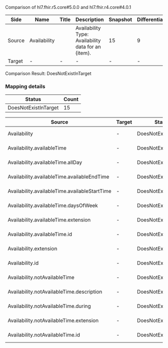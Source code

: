 Comparison of hl7.fhir.r5.core#5.0.0 and hl7.fhir.r4.core#4.0.1

| Side | Name | Title | Description | Snapshot | Differential |
| --- | --- | --- | --- | --- | --- |
| Source | Availability |  | Availability Type: Availability data for an {item}. | 15 | 9 |
| Target | - | - | - | - | - |


Comparison Result: DoesNotExistInTarget


### Mapping details

| Status | Count |
| ------ | ----- |
DoesNotExistInTarget | 15 |


| Source | Target | Status | Message |
| ------ | ------ | ------ | ------- |
| Availability | - | DoesNotExistInTarget | Availability does not exist in target and has no mapping |
| Availability.availableTime | - | DoesNotExistInTarget | Availability.availableTime does not exist in target and has no mapping |
| Availability.availableTime.allDay | - | DoesNotExistInTarget | Availability.availableTime.allDay does not exist in target and has no mapping |
| Availability.availableTime.availableEndTime | - | DoesNotExistInTarget | Availability.availableTime.availableEndTime does not exist in target and has no mapping |
| Availability.availableTime.availableStartTime | - | DoesNotExistInTarget | Availability.availableTime.availableStartTime does not exist in target and has no mapping |
| Availability.availableTime.daysOfWeek | - | DoesNotExistInTarget | Availability.availableTime.daysOfWeek does not exist in target and has no mapping |
| Availability.availableTime.extension | - | DoesNotExistInTarget | Availability.availableTime.extension does not exist in target and has no mapping |
| Availability.availableTime.id | - | DoesNotExistInTarget | Availability.availableTime.id does not exist in target and has no mapping |
| Availability.extension | - | DoesNotExistInTarget | Availability.extension does not exist in target and has no mapping |
| Availability.id | - | DoesNotExistInTarget | Availability.id does not exist in target and has no mapping |
| Availability.notAvailableTime | - | DoesNotExistInTarget | Availability.notAvailableTime does not exist in target and has no mapping |
| Availability.notAvailableTime.description | - | DoesNotExistInTarget | Availability.notAvailableTime.description does not exist in target and has no mapping |
| Availability.notAvailableTime.during | - | DoesNotExistInTarget | Availability.notAvailableTime.during does not exist in target and has no mapping |
| Availability.notAvailableTime.extension | - | DoesNotExistInTarget | Availability.notAvailableTime.extension does not exist in target and has no mapping |
| Availability.notAvailableTime.id | - | DoesNotExistInTarget | Availability.notAvailableTime.id does not exist in target and has no mapping |

